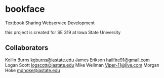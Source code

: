 bookface
========

Textbook Sharing Webservice Development

this project is created for SE 319 at Iowa State University

Collaborators
-------------
Kollin Burns	kgburns@iastate.edu
James Erikson	hailfire91@gmail.com	
Logan Scott	logscott@iastate.edu
Mike Wellman    Viper-11@live.com
Morgan Hoke 	mdhoke@iastate.edu
